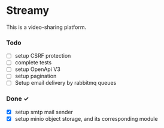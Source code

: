 # Streamy

This is a video-sharing platform.

### Todo

- [ ] setup CSRF protection
- [ ] complete tests
- [ ] setup OpenApi V3
- [ ] setup pagination
- [ ] Setup email delivery by rabbitmq queues

### Done ✓

- [x] setup smtp mail sender
- [x] setup minio object storage, and its corresponding module
